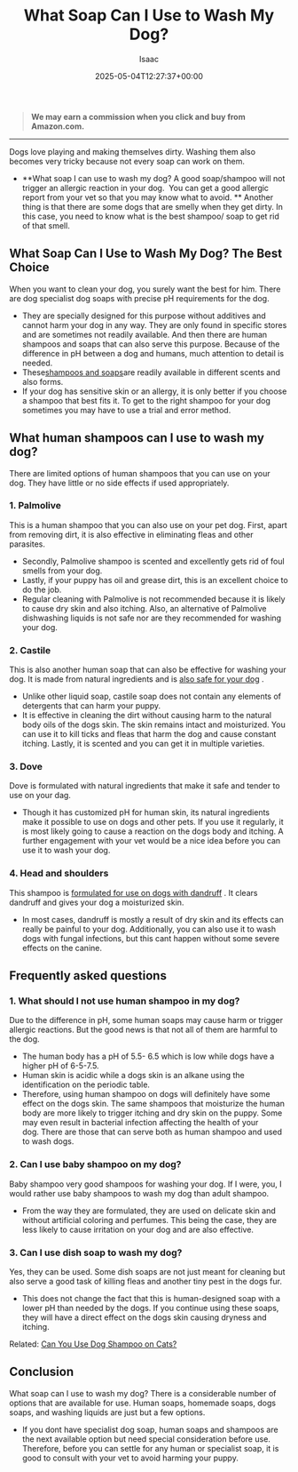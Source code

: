 ﻿---
author: Isaac
layout: post
title: What Soap Can I Use to Wash My Dog?
date: '2025-05-04T12:27:37+00:00'
categories:
- Fleas
- Guide
tags: []
slug: /what-soap-can-i-use-to-wash-my-dog/
lastmod: 2025-05-07T12:21:29+03:00
---
> **We may earn a commission when you click and buy from Amazon.com.**
>

---
Dogs love playing and making themselves dirty. Washing them also becomes very tricky because not every soap can work on them.
- **What soap I can use to wash my dog?  A good soap/shampoo will not trigger an allergic reaction in your dog.  You can get a good allergic report from your vet so that you may know what to avoid. **
Another thing is that there are some dogs that are smelly when they get dirty. In this case, you need to know what is the best shampoo/ soap to get rid of that smell.
## What Soap Can I Use to Wash My Dog?  The Best Choice
When you want to clean your dog, you surely want the best for him. There are dog specialist dog soaps with precise pH requirements for the dog.
- They are specially designed for this purpose without additives and cannot harm your dog in any way. They are only found in specific stores and are sometimes not readily available.
And then there are human shampoos and soaps that can also serve this purpose. Because of the difference in pH between a dog and humans, much attention to detail is needed.
- These[shampoos and soaps](https://pestpolicy.com/best-flea-shampoo-for-dogs/)are readily available in different scents and also forms.
- If your dog has sensitive skin or an allergy, it is only better if you choose a shampoo that best fits it.
To get to the right shampoo for your dog sometimes you may have to use a trial and error method.
## **What human shampoos can I use to wash my dog?**
There are limited options of human shampoos that you can use on your dog. They have little or no side effects if used appropriately.
### **1. Palmolive**
This is a human shampoo that you can also use on your pet dog. First, apart from removing dirt, it is also effective in eliminating fleas and other parasites.
- Secondly, Palmolive shampoo is scented and excellently gets rid of foul smells from your dog.
- Lastly, if your puppy has oil and grease dirt, this is an excellent choice to do the job.
- Regular cleaning with Palmolive is not recommended because it is likely to cause dry skin and also itching.
Also, an alternative of Palmolive dishwashing liquids is not safe nor are they recommended for washing your dog.
### **2. Castile**
This is also another human soap that can also be effective for washing your dog. It is made from natural ingredients and is
[also safe for your dog](https://pestpolicy.com/best-flea-combs-for-dogs/)
.
- Unlike other liquid soap, castile soap does not contain any elements of detergents that can harm your puppy.
- It is effective in cleaning the dirt without causing harm to the natural body oils of the dogs skin. The skin remains intact and moisturized.
You can use it to kill ticks and fleas that harm the dog and cause constant itching. Lastly, it is scented and you can get it in multiple varieties.
### **3. Dove**
Dove is formulated with natural ingredients that make it safe and tender to use on your dag.
- Though it has customized pH for human skin, its natural ingredients make it possible to use on dogs and other pets.
If you use it regularly, it is most likely going to cause a reaction on the dogs body and itching. A further engagement with your vet would be a nice idea before you can use it to wash your dog.
### **4. Head and shoulders**
This shampoo is
[formulated for use on dogs with dandruff](https://pestpolicy.com/best-tick-shampoo-for-dogs/)
. It clears dandruff and gives your dog a moisturized skin.
- In most cases, dandruff is mostly a result of dry skin and its effects can really be painful to your dog.
Additionally, you can also use it to wash dogs with fungal infections, but this cant happen without some severe effects on the canine.
## Frequently asked questions
### **1. What should I not use human shampoo in my dog?**
Due to the difference in pH, some human soaps may cause harm or trigger allergic reactions. But the good news is that not all of them are harmful to the dog.
- The human body has a pH of 5.5- 6.5 which is low while dogs have a higher pH of 6-5-7.5.
- Human skin is acidic while a dogs skin is an alkane using the identification on the periodic table.
- Therefore, using human shampoo on dogs will definitely have some effect on the dogs skin.
The same shampoos that moisturize the human body are more likely to trigger itching and dry skin on the puppy.
Some may even result in bacterial infection affecting the health of your dog. There are those that can serve both as human shampoo and used to wash dogs.
### **2. Can I use baby shampoo on my dog?**
Baby shampoo very good shampoos for washing your dog. If I were, you, I would rather use baby shampoos to wash my dog than adult shampoo.
- From the way they are formulated, they are used on delicate skin and without artificial coloring and perfumes.
This being the case, they are less likely to cause irritation on your dog and are also effective.
### **3. Can I use dish soap to wash my dog?**
Yes, they can be used. Some dish soaps are not just meant for cleaning but also serve a good task of killing fleas and another tiny pest in the dogs fur.
- This does not change the fact that this is human-designed soap with a lower pH than needed by the dogs.
If you continue using these soaps, they will have a direct effect on the dogs skin causing dryness and itching.

Related:
[Can You Use Dog Shampoo on Cats?](https://pestpolicy.com/can-you-use-dog-shampoo-on-cats/)
## Conclusion
What soap can I use to wash my dog? There is a considerable number of options that are available for use. Human soaps, homemade soaps, dogs soaps, and washing liquids are just but a few options.
- If you dont have specialist dog soap, human soaps and shampoos are the next available option but need special consideration before use.
Therefore, before you can settle for any human or specialist soap, it is good to consult with your vet to avoid harming your puppy.